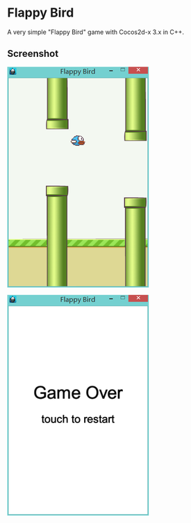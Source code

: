 # Flappy Bird

A very simple "Flappy Bird" game with Cocos2d-x 3.x in C++.

## Screenshot

![](https://github.com/insaneyilin/FlappyBird/blob/master/screenshots/flappybird_0.png?raw=true)

![](https://github.com/insaneyilin/FlappyBird/blob/master/screenshots/flappybird_1.png?raw=true)